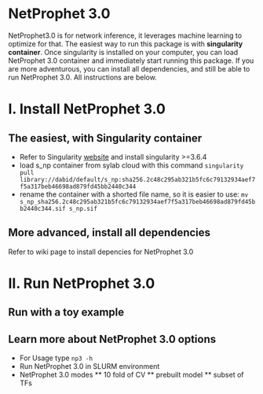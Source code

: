 # NetProphet 3.0
NetProphet3.0 is for network inference, it leverages machine learning to optimize for that. 
The easiest way to run this package is with **singularity container**. Once singularity is installed on your computer, you can load NetProphet 3.0 container and immediately start running this package. If you are more adventurous, you can install all dependencies, and still be able to run NetProphet 3.0. All instructions are below.

# I. Install NetProphet 3.0

## The easiest, with Singularity container

- Refer to Singularity [website](https://singularity.hpcng.org/user-docs/3.6/quick_start.html#quick-installation-steps) and install singularity >=3.6.4
- load s_np container from sylab cloud with this command ``` singularity pull library://dabid/default/s_np:sha256.2c48c295ab321b5fc6c79132934aef7f5a317beb46698ad879fd45bb2440c344 ```
- rename the container with a shorted file name, so it is easier to use: ``` mv s_np_sha256.2c48c295ab321b5fc6c79132934aef7f5a317beb46698ad879fd45bb2440c344.sif s_np.sif ```

## More advanced, install all dependencies
Refer to wiki page to install depencies for NetProphet 3.0


# II. Run NetProphet 3.0

## Run with a toy example

## Learn more about NetProphet 3.0 options
- For Usage type ``` np3 -h ```
- Run NetProphet 3.0 in SLURM environment
- NetProphet 3.0 modes
    ** 10 fold of CV
    ** prebuilt model
    ** subset of TFs

